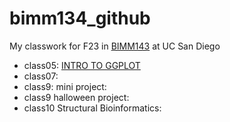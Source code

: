 # bimm134_github
My classwork for F23 in [BIMM143](https://bioboot.github.io/bimm143_F23/) at UC San Diego

- class05: [INTRO TO GGPLOT](https://github.com/y6zhong/bimm134_github/blob/b0ad06400eb0b348c1f7eff7a5d579dcf626abd8/class05/class05.pdf)
- class07: 
- class9: mini project:
- class9 halloween project:
- class10 Structural Bioinformatics: 
